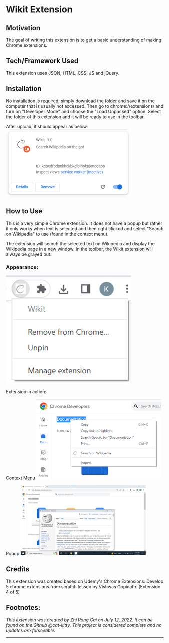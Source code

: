 # Wikit Extension

## Motivation
The goal of writing this extension is to get a basic understanding of making Chrome extensions.

## Tech/Framework Used
This extension uses JSON, HTML, CSS, JS and jQuery.

## Installation
No installation is required, simply download the folder and save it on the computer that is usually not accessed. Then go to chrome://extensions/ and turn on "Developer Mode" and choose the "Load Unpacked" option. Select the folder of this extension and it will be ready to use in the toolbar.

After upload, it should appear as below:<br/>
<img src="Wikit Extension.png" alt="Wikit Extension in Chrome Extension Developer" width="400"/>


## How to Use
This is a very simple Chrome extension. It does not have a popup but rather it only works when text is selected and then right clicked and select "Search on Wikipedia" to use (found in the context menu).

The extension will search the selected text on Wikipedia and display the Wikipedia page in a new window. In the toolbar, the Wikit extension will always be grayed out.

### Appearance:
<img src="Wikit Toolbar.png" alt="Wikit Extension Pin" width="400"/>

Extension in action: <br/>

Context Menu
<img src="Wikit Search.png" alt="Wikit Search Extension in Context Menu" width="400"/>

Popup
<img src="Wikit Popup.png" alt="Wikit searched will popup a new window" width="400"/>

## Credits
This extension was created based on Udemy's Chrome Extensions: Develop 5 chrome extensions from scratch lesson by Vishwas Gopinath. (Extension 4 of 5)

## Footnotes:
*This extension was created by Zhi Rong Cai on July 12, 2022. It can be found on the Github @cat-kitty. This project is considered complete and no updates are forseeable.*

---
